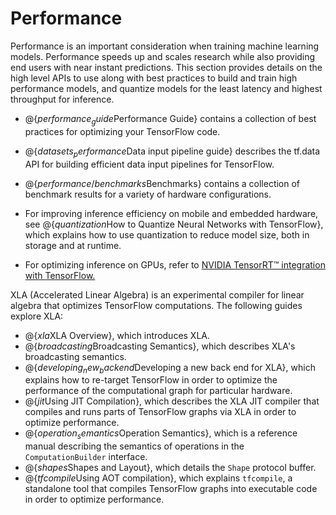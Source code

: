 # Performance

Performance is an important consideration when training machine learning
models. Performance speeds up and scales research while
also providing end users with near instant predictions. This section provides
details on the high level APIs to use along with best practices to build
and train high performance models, and quantize models for the least latency
and highest throughput for inference.

  * @{$performance_guide$Performance Guide} contains a collection of best
    practices for optimizing your TensorFlow code.

  * @{$datasets_performance$Data input pipeline guide} describes the tf.data
    API for building efficient data input pipelines for TensorFlow.

  * @{$performance/benchmarks$Benchmarks} contains a collection of
    benchmark results for a variety of hardware configurations.

  * For improving inference efficiency on mobile and
    embedded hardware, see
    @{$quantization$How to Quantize Neural Networks with TensorFlow}, which
    explains how to use quantization to reduce model size, both in storage
    and at runtime.

  * For optimizing inference on GPUs, refer to [NVIDIA TensorRT™
  integration with TensorFlow.](
    https://medium.com/tensorflow/speed-up-tensorflow-inference-on-gpus-with-tensorrt-13b49f3db3fa)


XLA (Accelerated Linear Algebra) is an experimental compiler for linear
algebra that optimizes TensorFlow computations. The following guides explore
XLA:

  * @{$xla$XLA Overview}, which introduces XLA.
  * @{$broadcasting$Broadcasting Semantics}, which describes XLA's
    broadcasting semantics.
  * @{$developing_new_backend$Developing a new back end for XLA}, which
    explains how to re-target TensorFlow in order to optimize the performance
    of the computational graph for particular hardware.
  * @{$jit$Using JIT Compilation}, which describes the XLA JIT compiler that
    compiles and runs parts of TensorFlow graphs via XLA in order to optimize
    performance.
  * @{$operation_semantics$Operation Semantics}, which is a reference manual
    describing the semantics of operations in the `ComputationBuilder`
    interface.
  * @{$shapes$Shapes and Layout}, which details the `Shape` protocol buffer.
  * @{$tfcompile$Using AOT compilation}, which explains `tfcompile`, a
    standalone tool that compiles TensorFlow graphs into executable code in
    order to optimize performance.



